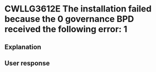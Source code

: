 # CWLLG3612E The installation failed because the 0 governance BPD received the following error: 1

## Explanation

## User response